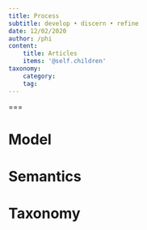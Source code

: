 ```yaml
---
title: Process
subtitle: develop • discern • refine
date: 12/02/2020
author: /phi
content:
    title: Articles
    items: '@self.children'
taxonomy:
    category: 
    tag: 
---
```




===

# Model

# Semantics

# Taxonomy


